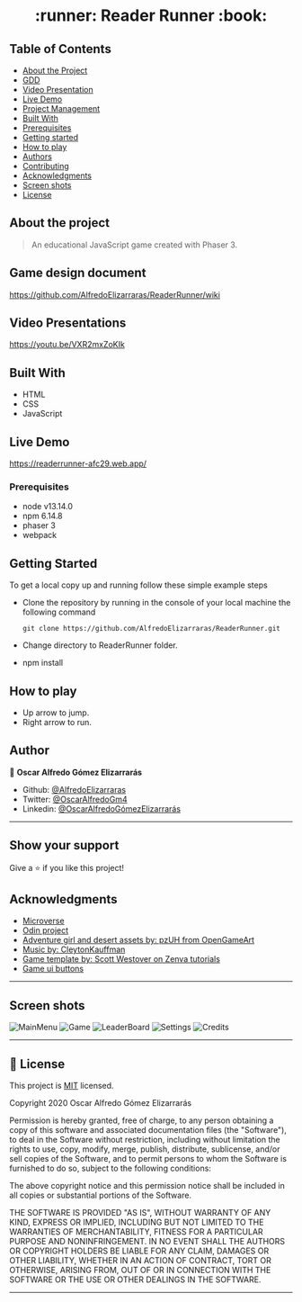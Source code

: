 <h1 align="center">
 :runner: Reader Runner :book:
</h1>


## Table of Contents

* [About the Project](#about-the-project)
* [GDD](#game-design-document)
* [Video Presentation](#video-presentation)
* [Live Demo](#live-demo)
* [Project Management](#project-management)
* [Built With](#built-with)
* [Prerequisites](#prerequisites)
* [Getting started](#getting-started)
* [How to play](#how-to-play)
* [Authors](#authors)
* [Contributing](#contributing)
* [Acknowledgments](#acknowledgments)
* [Screen shots](screen-shots)
* [License](#license)

## About the project

> An educational JavaScript game created with Phaser 3.

## Game design document

https://github.com/AlfredoElizarraras/ReaderRunner/wiki

## Video Presentations

https://youtu.be/VXR2mxZoKIk

## Built With

- HTML
- CSS
- JavaScript

## Live Demo

https://readerrunner-afc29.web.app/

### Prerequisites

- node v13.14.0
- npm 6.14.8
- phaser 3
- webpack

## Getting Started

To get a local copy up and running follow these simple example steps

- Clone the repository by running in the console of your local machine the following command

  ```
  git clone https://github.com/AlfredoElizarraras/ReaderRunner.git
  ```
- Change directory to ReaderRunner folder.
- npm install

## How to play

- Up arrow to jump.
- Right arrow to run.

## Author

👤 **Oscar Alfredo Gómez Elizarrarás**

- Github: [@AlfredoElizarraras](https://github.com/AlfredoElizarraras)
- Twitter: [@OscarAlfredoGm4](https://twitter.com/OscarAlfredoGm4)
- Linkedin: [@OscarAlfredoGómezElizarrarás](https://mx.linkedin.com/in/oscar-alfredo-gomez-elizarraras)

---

## Show your support

Give a ⭐️ if you like this project!

## Acknowledgments

- [Microverse](https://microverse.org)
- [Odin project](https://www.theodinproject.com/)
- [Adventure girl and desert assets by: pzUH from OpenGameArt](https://opengameart.org/content/adventurer-girl-free-sprite)
- [Music by: CleytonKauffman](https://opengameart.org/users/cleytonkauffman)
- [Game template by: Scott Westover on Zenva tutorials](https://phasertutorials.com/creating-a-phaser-3-template-part-1/)
- [Game ui buttons](https://www.gameart2d.com/free-game-gui.html)
---

## Screen shots

![MainMenu](/assets/MainMenu.png?raw=true "Mainmenu")
![Game](/assets/Game.png?raw=true "Game")
![LeaderBoard](/assets/LeaderBoard.png?raw=true "LeaderBoard")
![Settings](/assets/Settings.png?raw=true "Settings")
![Credits](/assets/Credits.png?raw=true "Credits")

---

## 📝 License

This project is [MIT](https://github.com/AlfredoElizarraras/ReaderRunner/blob/master/LICENSE) licensed.

Copyright 2020 Oscar Alfredo Gómez Elizarrarás

Permission is hereby granted, free of charge, to any person obtaining a copy of this software and associated documentation files (the "Software"), to deal in the Software without restriction, including without limitation the rights to use, copy, modify, merge, publish, distribute, sublicense, and/or sell copies of the Software, and to permit persons to whom the Software is furnished to do so, subject to the following conditions:

The above copyright notice and this permission notice shall be included in all copies or substantial portions of the Software.

THE SOFTWARE IS PROVIDED "AS IS", WITHOUT WARRANTY OF ANY KIND, EXPRESS OR IMPLIED, INCLUDING BUT NOT LIMITED TO THE WARRANTIES OF MERCHANTABILITY, FITNESS FOR A PARTICULAR PURPOSE AND NONINFRINGEMENT. IN NO EVENT SHALL THE AUTHORS OR COPYRIGHT HOLDERS BE LIABLE FOR ANY CLAIM, DAMAGES OR OTHER LIABILITY, WHETHER IN AN ACTION OF CONTRACT, TORT OR OTHERWISE, ARISING FROM, OUT OF OR IN CONNECTION WITH THE SOFTWARE OR THE USE OR OTHER DEALINGS IN THE SOFTWARE.

---

